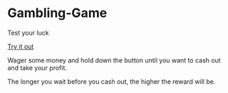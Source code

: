 # Gambling-Game
Test your luck

[Try it out](https://github.com/tylario/Gambling-Game/index.html)

Wager some money and hold down the button until you want to cash out and take your profit.

The longer you wait before you cash out, the higher the reward will be.
